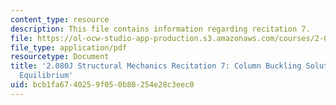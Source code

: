 ```yaml
---
content_type: resource
description: This file contains information regarding recitation 7.
file: https://ol-ocw-studio-app-production.s3.amazonaws.com/courses/2-080j-structural-mechanics-fall-2013/bcb1fa6740259f050b80254e28c3eec0_MIT2_080JF13_Recitation7.pdf
file_type: application/pdf
resourcetype: Document
title: '2.080J Structural Mechanics Recitation 7: Column Buckling Solutions Using
  Equilibrium'
uid: bcb1fa67-4025-9f05-0b80-254e28c3eec0
---
```

